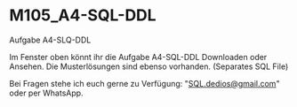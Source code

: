 # M105_A4-SQL-DDL
Aufgabe A4-SLQ-DDL

Im Fenster oben könnt ihr die Aufgabe A4-SQL-DDL Downloaden oder Ansehen.
Die Musterlösungen sind ebenso vorhanden. (Separates SQL File)

Bei Fragen stehe ich euch gerne zu Verfügung: "SQL.dedios@gmail.com" oder per WhatsApp.

